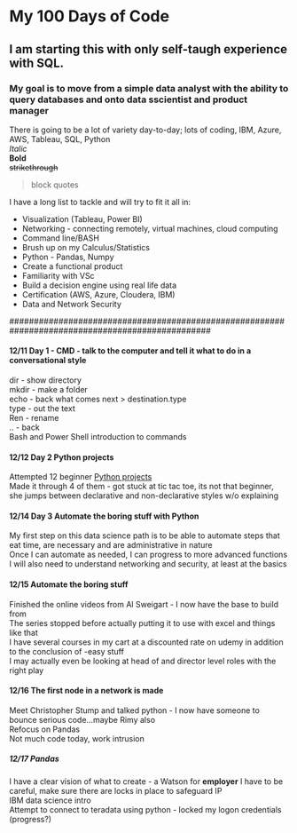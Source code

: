 # My 100 Days of Code

## I am starting this with only self-taugh experience with SQL.

### My goal is to move from a simple data analyst with the ability to query databases and onto data sscientist and product manager
There is going to be a lot of variety day-to-day; lots of coding, IBM, Azure, AWS, Tableau, SQL, Python\
*Italic*\
**Bold**\
~~strikethrough~~
>block quotes
>
I have a long list to tackle and will try to fit it all in:
* Visualization (Tableau, Power BI)
* Networking - connecting remotely, virtual machines, cloud computing
* Command line/BASH
* Brush up on my Calculus/Statistics
* Python - Pandas, Numpy 
* Create a functional product
* Familiarity with VSc
* Build a decision engine using real life data
* Certification (AWS, Azure, Cloudera, IBM)
* Data and Network Security

#################################################################################################
#### 12/11 Day 1 - CMD - talk to the computer and tell it what to do in a conversational style
dir - show directory\
mkdir - make a folder \
echo - back what comes next > destination.type\
type - out the text\
Ren - rename\
.. - back\
Bash and Power Shell introduction to commands
#### 12/12 Day 2 Python projects
Attempted 12 beginner [Python projects](https://www.youtube.com/watch?v=8ext9G7xspg&t=1564s) \
Made it through 4 of them - got stuck at tic tac toe, its not that beginner, she jumps between declarative and non-declarative styles w/o explaining
#### 12/14 Day 3 Automate the boring stuff with Python
My first step on this data science path is to be able to automate steps that eat time, are necessary and are administrative in nature\
Once I can automate as needed, I can progress to more advanced functions\
I will also need to understand networking and security, at least at the basics
#### 12/15 Automate the boring stuff
Finished the online videos from Al Sweigart - I now have the base to build from\
The series stopped before actually putting it to use with excel and things like that\
I have several courses in my cart at a discounted rate on udemy in addition to the conclusion of -easy stuff\
I may actually even be looking at head of and director level roles with the right play
#### 12/16 The first node in a network is made
Meet Christopher Stump and talked python - I now have someone to bounce serious code...maybe Rimy also\
Refocus on Pandas\
Not much code today, work intrusion
##### 12/17 Pandas
I have a clear vision of what to create - a Watson for **employer**
I have to be careful, make sure there are locks in place to safeguard IP\
IBM data science intro\
Attempt to connect to teradata using python - locked my logon credentials (progress?)
